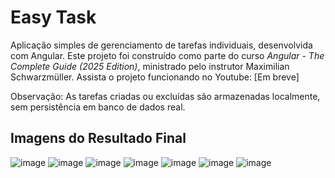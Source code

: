 # Easy Task

Aplicação simples de gerenciamento de tarefas individuais, desenvolvida com Angular.
Este projeto foi construído como parte do curso *Angular - The Complete Guide (2025 Edition)*, ministrado pelo instrutor Maximilian Schwarzmüller.
Assista o projeto funcionando no Youtube: [Em breve]

Observação: As tarefas criadas ou excluídas são armazenadas localmente, sem persistência em banco de dados real.

## Imagens do Resultado Final

![image](https://github.com/user-attachments/assets/663680a0-9754-4264-8e46-c1e68306d9da)
![image](https://github.com/user-attachments/assets/a83f72c2-a555-4132-a6ac-0d548bf020e9)
![image](https://github.com/user-attachments/assets/7c461091-3619-46e5-a7f3-5e6c61b8c96c)
![image](https://github.com/user-attachments/assets/f9fa2c23-abbd-4af0-83c5-72c990c20ca8)
![image](https://github.com/user-attachments/assets/b4e82085-3a37-4fa6-b651-476b9f11cec0)
![image](https://github.com/user-attachments/assets/63b75a29-bf8b-4b70-a0d8-2c19ade35d0f)
![image](https://github.com/user-attachments/assets/ac6663a8-7bf4-4c28-8f87-9995ccc68515)





